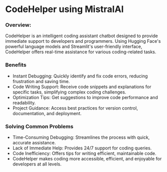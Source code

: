 # CodeHelper using MistralAI
### Overview:
CodeHelper is an intelligent coding assistant chatbot designed to provide immediate support to developers and programmers. Using Hugging Face's powerful language models and Streamlit's user-friendly interface, CodeHelper offers real-time assistance for various coding-related tasks.

### Benefits
- Instant Debugging: Quickly identify and fix code errors, reducing frustration and saving time.
- Code Writing Support: Receive code snippets and explanations for specific tasks, simplifying complex coding challenges.
- Optimization Tips: Get suggestions to improve code performance and readability.
- Project Guidance: Access best practices for version control, documentation, and deployment.

### Solving Common Problems
- Time-Consuming Debugging: Streamlines the process with quick, accurate assistance.
- Lack of Immediate Help: Provides 24/7 support for coding queries.
- Code Inefficiency: Offers tips for writing efficient, maintainable code.
- CodeHelper makes coding more accessible, efficient, and enjoyable for developers at all levels.
